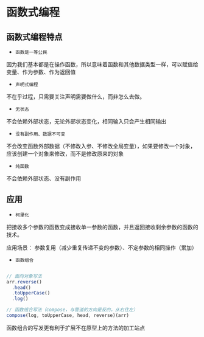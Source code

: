 # 函数式编程

## 函数式编程特点

- `函数是一等公民`

因为我们基本都是在操作函数，所以意味着函数和其他数据类型一样，可以赋值给变量、作为参数、作为返回值

- `声明式编程`

不在乎过程，只需要关注声明需要做什么，而非怎么去做。

- `无状态`

不会依赖外部状态，无论外部状态变化，相同输入只会产生相同输出

- `没有副作用、数据不可变`

不会改变函数外部数据（不修改入参、不修改全局变量），如果要修改一个对象，应该创建一个对象来修改，而不是修改原来的对象

- `纯函数`

不会依赖外部状态、没有副作用

## 应用

- `柯里化`

把接收多个参数的函数变成接收单一参数的函数，并且返回接收剩余参数的函数的技术。

应用场景： 参数复用（减少重复传递不变的参数）、不定参数的相同操作（累加）

- `函数组合`

``` js

// 面向对象写法
arr.reverse()
  .head()
  .toUpperCase()
  .log()

// 函数组合写法（compose，与管道的方向是反的，从右往左）
compose(log, toUpperCase, head, reverse)(arr)
```
函数组合的写发更有利于扩展不在原型上的方法的加工站点

